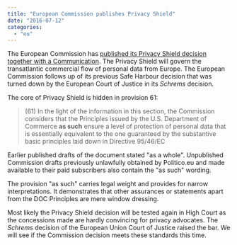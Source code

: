 ```yaml
---
title: "European Commission publishes Privacy Shield"
date: "2016-07-12"
categories: 
  - "eu"
---
```


The European Commission has [published its Privacy Shield decision together with a Communication](http://europa.eu/rapid/press-release_IP-16-2461_en.htm). The Privacy Shield will govern the transatlantic commercial flow of personal data from Europe. The European Commission follows up of its previous Safe Harbour decision that was turned down by the European Court of Justice in its _Schrems_ decision.

The core of Privacy Shield is hidden in provision 61:

> (61) In the light of the information in this section, the Commission considers that the Principles issued by the U.S. Department of Commerce **as such** ensure a level of protection of personal data that is essentially equivalent to the one guaranteed by the substantive basic principles laid down in Directive 95/46/EC

Earlier published drafts of the document stated "as a whole". Unpublished Commission drafts previously unlawfully obtained by Politico.eu and made available to their paid subscribers also contain the "as such" wording.

The provision "as such" carries legal weight and provides for narrow interpretations. It demonstrates that other assurances or statements apart from the DOC Principles are mere window dressing.

Most likely the Privacy Shield decision will be tested again in High Court as the concessions made are hardly convincing for privacy advocates. The _Schrems_ decision of the European Union Court of Justice raised the bar. We will see if the Commission decision meets these standards this time.
